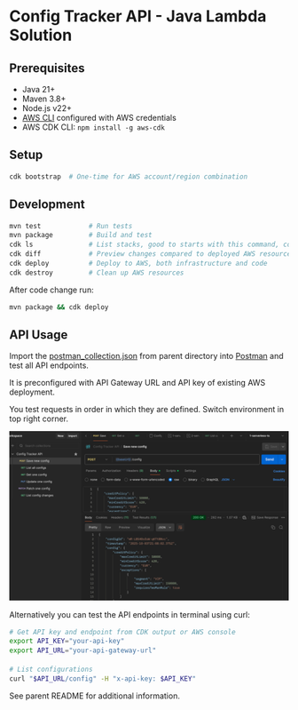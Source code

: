 # Config Tracker API - Java Lambda Solution

## Prerequisites

- Java 21+
- Maven 3.8+
- Node.js v22+
- [AWS CLI](https://docs.aws.amazon.com/cli/latest/userguide/getting-started-install.html) configured with AWS credentials
- AWS CDK CLI: `npm install -g aws-cdk`

## Setup
```bash
cdk bootstrap  # One-time for AWS account/region combination
```

## Development

```bash
mvn test            # Run tests
mvn package         # Build and test
cdk ls              # List stacks, good to starts with this command, compiles and runs CDK code
cdk diff            # Preview changes compared to deployed AWS resources
cdk deploy          # Deploy to AWS, both infrastructure and code
cdk destroy         # Clean up AWS resources
```

After code change run:
```bash
mvn package && cdk deploy
```

## API Usage

Import the [postman_collection.json](../postman_collection.json) from parent directory into [Postman](https://www.postman.com/) and test all API endpoints.

It is preconfigured with API Gateway URL and API key of existing AWS deployment.

You test requests in order in which they are defined. Switch environment in top right corner.

![postman](../doc/images/postman.png)

Alternatively you can test the API endpoints in terminal using curl:
```bash
# Get API key and endpoint from CDK output or AWS console
export API_KEY="your-api-key"
export API_URL="your-api-gateway-url"

# List configurations
curl "$API_URL/config" -H "x-api-key: $API_KEY"
```

See parent README for additional information.
